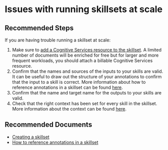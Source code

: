 <properties
	pageTitle="Issues with running skillsets at scale"
	description="Issues with running skillsets at scale"
	service="microsoft.search"
	resource="searchservices"
	authors="MarkHeff"
	ms.author="maheff"
	selfHelpType="resource"
	supportTopicIds="32681379"
	displayOrder="35"
	resourceTags=""
	productPesIds="15568"
	cloudEnvironments="public, Fairfax"
	articleId="skillset-running-at-scale"
	ownershipId="AzureSearch_AzureSearch"
/>

# Issues with running skillsets at scale

## **Recommended Steps**

If you are having trouble running a skillset at scale:

1. Make sure to [add a Cognitive Services resource to the skillset](https://docs.microsoft.com/azure/search/cognitive-search-attach-cognitive-services). A limited number of documents will be enriched for free but for larger and more frequent workloads, you should attach a billable Cognitive Services resource.
1. Confirm that the names and sources of the inputs to your skills are valid. It can be useful to draw out the structure of your annotations to confirm that the input to a skill is correct. More information about how to reference annotations in a skillset can be found [here](https://docs.microsoft.com/azure/search/cognitive-search-concept-annotations-syntax).
1. Confirm that the name and target name for the outputs to your skills are valid.
1. Check that the right context has been set for every skill in the skillset. More information about the context can be found [here](https://docs.microsoft.com/azure/search/cognitive-search-defining-skillset#add-built-in-skills).

## **Recommended Documents**

* [Creating a skillset](https://docs.microsoft.com/azure/search/cognitive-search-defining-skillset)
* [How to reference annotations in a skillset](https://docs.microsoft.com/azure/search/cognitive-search-concept-annotations-syntax)